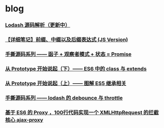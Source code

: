 # blog

### [Lodash 源码解析（更新中）](https://www.yuque.com/lanchengtie/rbtkp2)
### [【详细笔记】前缀、中缀以及后缀表达式 (JS Version)](https://github.com/LazyDuke/blog/issues/6)
### [手撕源码系列 —— 函子 + 观察者模式 + 状态 = Promise](https://github.com/LazyDuke/blog/issues/5)
### [从 Prototype 开始说起（下）—— ES6 中的 class 与 extends](https://github.com/LazyDuke/blog/issues/4)
### [从 Prototype 开始说起（上）—— 图解 ES5 继承相关](https://github.com/LazyDuke/blog/issues/3)
### [手撕源码系列 —— lodash 的 debounce 与 throttle](https://github.com/LazyDuke/blog/issues/2)
### [基于 ES6 的 Proxy ，100行代码实现一个 XMLHttpRequest 的拦截核心 ajax-proxy](https://github.com/LazyDuke/blog/issues/1)
